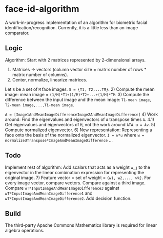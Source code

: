 # face-id-algorithm
A work-in-progress implementation of an algorithm for biometric facial identification/recognition. Currently, it is a little less than an image comparator.

## Logic
Algorithm:
Start with 2 matrices represented by 2-dimensional arrays.
1) Matrices -> vectors (column vector size = matrix number of rows * matrix number of columns).
2) Center, normalize, linearize matrices.

Let `S` be a set of `M` face images. `S = {T1, T2,...TM}`.
2) Compute the mean image: mean image = `(1/M)*T1+(1/M)*T2+...+(1/M)*TM`.
3) Compute the difference between the input image and the mean image: `T1-mean image, T2-mean image,...,Ti-mean image`.

`A = [Image1AndMeanImageDifferenceImage2AndMeanImageDifference]`
4) Work around: Find the eigenvalues and eigenvectors of `A` transpose times `A`.
4.1) Get eigenvalues and eigenvectors of `M`, not the work around `ATA`. `u = Av`.
5) Compute normalized eigenvector.
6) New representation: Representing a face onto the basis of the normalized eigenvector.
`I = w*u` where `w = normalizeUTranspose*ImageAndMeanImageDifference`
...

## Todo
Implement rest of algorithm:
Add scalars that acts as a weight `w_j` to the eigenvector in the linear combination expression for representing the original image.
7) Feature vector = set of weight = `{w1, w2,..., wk}`.
For every image vector, compare vectors.
Compare against a third image. 
Compare `wT*InputImageAndMeanImageDifference3` against `wT*InputImageAndMeanImageDifference1` and `wT*InputImageAndMeanImageDifference2`.
Add decision function.

## Build
The third-party Apache Commons Mathematics library is required for linear algebra operations.
